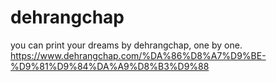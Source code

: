 # dehrangchap
you can print your dreams by dehrangchap, one by one.
https://www.dehrangchap.com/%DA%86%D8%A7%D9%BE-%D9%81%D9%84%DA%A9%D8%B3%D9%88
